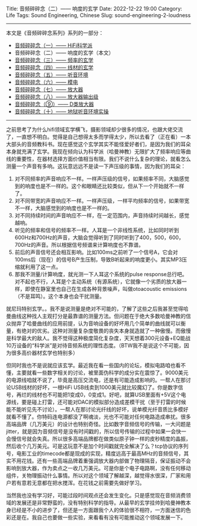 Title: 音频碎碎念（二）—— 响度的玄学
Date: 2022-12-22 19:00
Category: Life
Tags: Sound Engineering, Chinese
Slug: sound-engineering-2-loudness


---

本文是《音频碎碎念系列》系列的一部分：

* [音频碎碎念（一）—— HiFi科学派](/audio-1.html)
* 音频碎碎念（二）—— 响度的玄学（本文）
* [音频碎碎念（三）—— 频率的玄学](/audio-3.html)
* [音频碎碎念（四）—— 线材的玄学](/audio-4.html)
* [音频碎碎念（五）—— 听音环境](/audio-5.html)
* [音频碎碎念（六）—— 模电](/audio-6.html)
* [音频碎碎念（七）—— 放大器](/audio-7.html)
* [音频碎碎念（八）—— 放大器输出级](/audio-8.html)
* [音频碎碎念（⑨）—— D类放大器](/audio-9.html)
* [音频碎碎念（十）—— 地狱听音环境实操](/audio-10.html)

---

之前思考了为什么hifi领域玄学横飞，摄影领域却少很多的情况，也跟大佬交流了，一直想不明白。觉得是自己想得太多而学得太少，所以去看了（正在看）一本大部头的音频教科书。现在感觉这个玄学其实不能怪爱好者们，是因为我们的耳朵本身就充满了玄学。我现在倾向认为科学派（哈曼神教）无限扩大了频率响应等曲线的重要性，在器材选择方面价值相当有限。我们不说什么复杂的理论，就看怎么测量一个声音有多响。这玩意远远不是读一下声压级的事情，因为我们的耳朵：

1. 对不同频率的声音响应不一样。一样声压级的信号，如果频率不同，大脑感觉到的响度也是不一样的。这个和眼睛还比较类似，但从下一个开始就不一样了。
2. 对不同带宽的声音响应不一样。一样声压级，一样平均频率的信号，如果带宽不一样，大脑感觉到的响度也是不一样的。
3. 对不同持续时间的声音响应不一样，在一定范围内，声音持续时间越长，感觉越响。
4. 听见的频率和信号的频率不一样。人耳是一个非线性系统，比如同时听到600Hz和700Hz的声音，大脑会觉得听到了同时听到了400，500，600，700Hz的声音。所以根据信号频谱来计算响度也不靠谱。
5. 前后的声音信号还会相互影响。比如100ms之前听了一个信号A，它会对100ms后（现在）的信号B产生压制，导致B听起来的响度更小。其实MP3压缩就利用了这一点。
6. 那我不测量/计算响度，就光测一下人耳这个系统的pulse response总行吧。对不起也不行，人耳是个主动系统（有源系统），它就像一个劣质的放大器一样，即使在静室里也自己在生成各种背景噪声，叫做otoacoustic emissions（不是耳鸣）。这个本身也会干扰测量。

就尼玛特别玄学。。我不是说测量是绝对不可能的，了解了这些之后我甚至觉得哈曼曲线这种找人主观打分是最靠谱的测量方法。但问题在于绝大多数哈曼神教的信众抛弃了哈曼曲线的应用前提，认为音响设备的好坏用几个简单的曲线就可以衡量，有绝对的优劣。这种对测量复杂度敬畏的丧失本身就造就了一种傲慢。而傲慢是科学最大的敌人。我不觉得这种极度简化复杂度，天天想着300元设备+EQ能战10万设备的“科学派”是对待音频系统的理性态度。（BTW我不是说这个不可能，因为很多高价器材玄学也特别多）

但同时我也不是说就应该玄学。最近我在看一些国内的论坛，模拟电路咱也看不懂，主要就看一些数字相关的讨论，被里面伪科学的成分实在震惊了。9000美元的电源线咱就不说了，毕竟是高压交流电，还是有可能造成影响的。一帮人在那讨论USB线材的好坏，一根HiFi USB线卖到1000美元就比较魔幻了。你是数字信号，再烂的线材也不可能把1变成0，0变成1。好吧，就算USB里面有+5V这个电源线，要是碰上打雷，还可能对DAC的模拟部分造成差模干扰（至于打雷的时候能不能听见先不讨论）。一帮人在那讨论光纤线的好坏，说单模光纤音质比多模好就看不懂了。你特码连电源都没了啊魂淡，光也不可能对任何电路造成串扰。很多高端品牌（几万美元）的设计也特别奇怪。比如数字音频信号的传输，一大问题是jitter，就是因为音频信号是没有时间戳的，所以信号传输的过程中如果一会快一会慢信号就会失真。所以很多高端品牌都在做类似原子钟一样的皮秒精度的晶振，然后收个几万美元。可是这玩意不是加个时间戳就完全解决了么？tcp协议的序列号，电影工业的timecode都是现成的实现，精度远高于最高MHz的音频信号，其实不用花钱。还有一些高端品牌着重强调放大器内部做了物理隔音，保证振动不会影响到放大器，作为卖点之一收几万美元。可是你是个电子电路啊，没有任何移动组件，关物理振动什么事情。所以对这个领域了解越深，越觉得水很深，厂家和用户若有意若无意都在把水搅浑。在花钱之前需要先做好学习。

当然我也没有学习好，可能过段时间观点还会发生变化。只是感觉现在音频消费领域的发展还是非常野蛮的，没有特别科学的指导。从最早的玄学挂帅到哈曼神教本身已经是不小的进步了，但还是一方面跟我个人的体验很不相符，一方面迷信的色彩还是在。我自己也要做一些实验，来看看有没有可能推动这个领域发展一下。